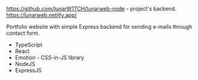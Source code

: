 https://github.com/lunarW1TCH/lunarweb-node - project's backend.
https://lunarweb.netlify.app/

Portfolio website with simple Express backend for sending e-mails through contact form.

- TypeScript
- React
- Emotion - CSS-in-JS library
- NodeJS
- ExpressJS
